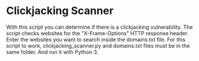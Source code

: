 # Clickjacking Scanner

With this script you can determine if there is a clickjacking vulnerability. The script checks websites for the "X-Frame-Options" HTTP response header. Enter the websites you want to search inside the domains.txt file. For this script to work, clickjacking_scanner.py and domains.txt files must be in the same folder. And run it with Python 3.
